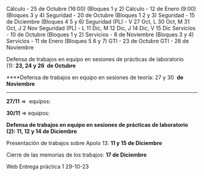 Cálculo - 25 de Octubre (16:00) (Bloques 1 y 2)
Cálculo - 12 de Enero (9:00) (Bloques 3 y 4)
Seguridad - 20 de Octubre (Bloques 1 2 y 3)
Seguridad - 15 de Diciembre (Bloques 4 5 y 6)
Seguridad (PL) - V 27 Oct, L 30 Oct, M 31 Oct, J 2 Nov
Seguridad (PL) - L 11 Dic, M 12 Dic, J 14 Dic, V 15 Dic
Servicios - 10 de Octubre (Bloques 1 y 2)
Servicios - 8 de Noviembre (Bloques 3 y 4)
Servicios - 11 de Enero (Bloques 5 6 y 7)
GTI - 23 de Octubre
GTI - 28 de Noviembre

Defensa de trabajos en equipo en sesiones de prácticas de laboratorio (1): ****23, 24 y 26  de Octubre****

****Defensa de trabajos en equipo en sesiones de teoría: 27 y 30  **de Noviembre**  
****

**27/11** =>  equipos: 

**30/11** => equipos: 

******Defensa de trabajos en equipo en sesiones de prácticas de laboratorio (2): ****11, 12** **y 14 de Diciembre**********  

Presentación de trabajos sobre Apolo 13: ************11** **y 15 de Diciembre************

Cierre de las memorias de los trabajos: ************17** **de Diciembre************

Web Entrega práctica 1  29-10-23